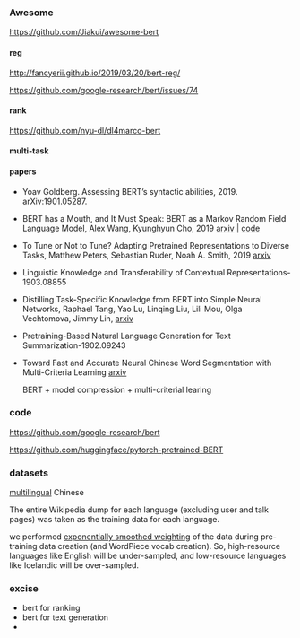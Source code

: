 ### Awesome

https://github.com/Jiakui/awesome-bert





#### reg

http://fancyerii.github.io/2019/03/20/bert-reg/

https://github.com/google-research/bert/issues/74



#### rank

https://github.com/nyu-dl/dl4marco-bert

#### multi-task



#### papers

+ Yoav Goldberg. Assessing BERT’s syntactic abilities, 2019. arXiv:1901.05287.
+ BERT has a Mouth, and It Must Speak: BERT as a Markov Random Field Language Model, Alex Wang, Kyunghyun Cho, 2019 [arxiv](https://arxiv.org/abs/1902.04094) | [code](https://github.com/nyu-dl/bert-gen)  
+ To Tune or Not to Tune? Adapting Pretrained Representations to Diverse Tasks, Matthew Peters, Sebastian Ruder, Noah A. Smith, 2019 [arxiv](https://arxiv.org/abs/1903.05987) 

+ Linguistic Knowledge and Transferability of Contextual Representations-1903.08855

+ Distilling Task-Specific Knowledge from BERT into Simple Neural Networks, Raphael Tang, Yao Lu, Linqing Liu, Lili Mou, Olga Vechtomova, Jimmy Lin, [arxiv](https://arxiv.org/abs/1903.12136) 

  

+ Pretraining-Based Natural Language Generation for Text Summarization-1902.09243

+ Toward Fast and Accurate Neural Chinese Word Segmentation with Multi-Criteria Learning [arxiv](https://arxiv.org/pdf/1903.04190.pdf) 

  BERT + model compression + multi-criterial learing 

  

### code

https://github.com/google-research/bert

https://github.com/huggingface/pytorch-pretrained-BERT

### datasets

[multilingual](https://github.com/google-research/bert/blob/master/multilingual.md) Chinese

The entire Wikipedia dump for each language (excluding user and talk pages) was taken as the training data for each language.

we performed <u>exponentially smoothed weighting</u> of the data during pre-training data creation (and WordPiece vocab creation). So, high-resource languages like English will be under-sampled, and low-resource languages like Icelandic will be over-sampled.



### excise

- bert for ranking
- bert for text generation
- 